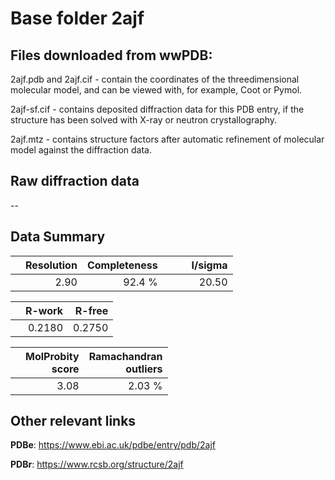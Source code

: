 # Base folder 2ajf

## Files downloaded from wwPDB:

2ajf.pdb and 2ajf.cif - contain the coordinates of the threedimensional molecular model, and can be viewed with, for example, Coot or Pymol.

2ajf-sf.cif - contains deposited diffraction data for this PDB entry, if the structure has been solved with X-ray or neutron crystallography.

2ajf.mtz - contains structure factors after automatic refinement of molecular model against the diffraction data.

## Raw diffraction data

--<br> 

## Data Summary
|   | Resolution | Completeness| I/sigma |
|---|-------------:|----------------:|--------------:|
|   |2.90|92.4  %|<img width=50/>20.50|

|   | **R-work**| **R-free**   
|---|-------------:|----------------:|           
||0.2180|0.2750|

|   |**MolProbity<br>score**| **Ramachandran<br>outliers** 
|---|-------------:|----------------:|
||3.08|2.03 %|

## Other relevant links 
**PDBe**:  https://www.ebi.ac.uk/pdbe/entry/pdb/2ajf
 
**PDBr**: https://www.rcsb.org/structure/2ajf 

